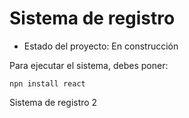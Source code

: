 <h1> Sistema de registro </h1>

- Estado del proyecto: En construcción

Para ejecutar el sistema, debes poner:

```npn install react```

Sistema de registro 2
